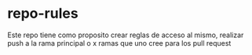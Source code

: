 # repo-rules
Este repo tiene como proposito crear reglas de acceso al mismo, realizar push a la rama principal o x ramas que uno cree para los pull request
